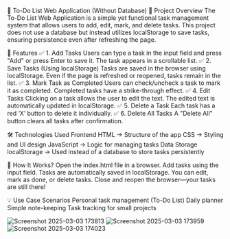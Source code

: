 📌 To-Do List Web Application (Without Database)
📖 Project Overview
The To-Do List Web Application is a simple yet functional task management system that allows users to add, edit, mark, and delete tasks. This project does not use a database but instead utilizes localStorage to save tasks, ensuring persistence even after refreshing the page.

🎯 Features
✅ 1. Add Tasks
Users can type a task in the input field and press "Add" or press Enter to save it.
The task appears in a scrollable list.
✅ 2. Save Tasks (Using localStorage)
Tasks are saved in the browser using localStorage.
Even if the page is refreshed or reopened, tasks remain in the list.
✅ 3. Mark Task as Completed
Users can check/uncheck a task to mark it as completed.
Completed tasks have a strike-through effect.
✅ 4. Edit Tasks
Clicking on a task allows the user to edit the text.
The edited text is automatically updated in localStorage.
✅ 5. Delete a Task
Each task has a red ‘X’ button to delete it individually.
✅ 6. Delete All Tasks
A "Delete All" button clears all tasks after confirmation.

🛠️ Technologies Used
Frontend
HTML → Structure of the app
CSS → Styling and UI design
JavaScript → Logic for managing tasks
Data Storage
localStorage → Used instead of a database to store tasks persistently

🚀 How It Works?
Open the index.html file in a browser.
Add tasks using the input field.
Tasks are automatically saved in localStorage.
You can edit, mark as done, or delete tasks.
Close and reopen the browser—your tasks are still there!

💡 Use Case Scenarios
Personal task management (To-Do List)
Daily planner
Simple note-keeping
Task tracking for small projects

![Screenshot 2025-03-03 173813](https://github.com/user-attachments/assets/78687385-44d9-4cf5-87ad-6040babaa809)
![Screenshot 2025-03-03 173959](https://github.com/user-attachments/assets/306c84f7-7373-48b1-afab-3c422b1aa800)
![Screenshot 2025-03-03 174023](https://github.com/user-attachments/assets/ae6490c1-41a0-4e2d-88f4-79d2b8996ba5)




